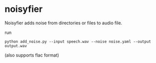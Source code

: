 # noisyfier


Noisyfier adds noise from directories or files to audio file.

run 

`python add_noise.py --input speech.wav --noise noise.yaml --output output.wav`

(also supports flac format)
